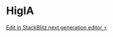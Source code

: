 # HigIA

[Edit in StackBlitz next generation editor ⚡️](https://stackblitz.com/~/github.com/Martin95AM/HigIA)